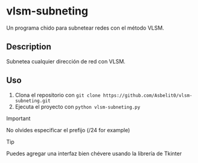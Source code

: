 # vlsm-subneting
Un programa chido para subnetear redes con el método VLSM.

## Description
Subnetea cualquier dirección de red con VLSM.

## Uso
1. Clona el repositorio con `git clone https://github.com/Asbelit0/vlsm-subneting.git`
2. Ejecuta el proyecto con `python vlsm-subneting.py`
   
> [!IMPORTANT]
No olvides especificar el prefijo (/24 for example)

> [!TIP]
Puedes agregar una interfaz bien chévere usando la librería de Tkinter
